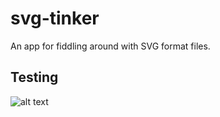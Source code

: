 # svg-tinker
An app for fiddling around with SVG format files.

## Testing
![alt text](https://raw.githubusercontent.com/username/projectname/branch/path/to/img.png)

